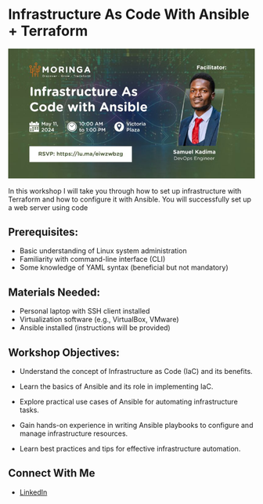 # Infrastructure As Code With Ansible + Terraform

![img](/images/iackadima.jpeg)

In this workshop I will take you through how to set up infrastructure with Terraform and how to configure it with Ansible. You will successfully set up a web server using code


## ​Prerequisites:

- ​Basic understanding of Linux system administration
- Familiarity with command-line interface (CLI)
- ​Some knowledge of YAML syntax (beneficial but not mandatory)

## ​Materials Needed:

- ​Personal laptop with SSH client installed
- ​Virtualization software (e.g., VirtualBox, VMware)
- ​Ansible installed (instructions will be provided)

## ​Workshop Objectives:
- Understand the concept of Infrastructure as Code (IaC) and its benefits.
- ​Learn the basics of Ansible and its role in implementing IaC.
- Explore practical use cases of Ansible for automating infrastructure tasks.
- Gain hands-on experience in writing Ansible playbooks to configure and manage        infrastructure resources.

- ​Learn best practices and tips for effective infrastructure automation.

## Connect With Me

- [LinkedIn](https://www.linkedin.com/in/kadima-samuel-804103bb/)